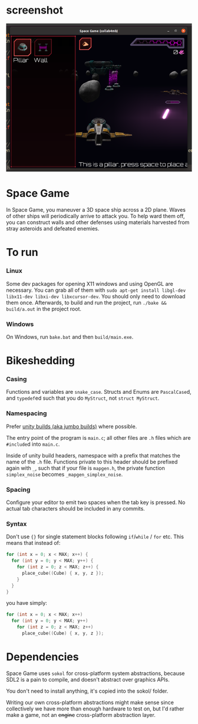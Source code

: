 # screenshot
![screenshot](screenshot.png)

# Space Game
In Space Game, you maneuver a 3D space ship across a 2D plane. Waves of other ships will periodically arrive to attack you. To help ward them off, you can construct walls and other defenses using materials harvested from stray asteroids and defeated enemies.

# To run
### Linux
Some dev packages for opening X11 windows and using OpenGL are necessary.
You can grab all of them with `sudo apt-get install libgl-dev libx11-dev libxi-dev libxcursor-dev`.
You should only need to download them once. Afterwards, to build and run the project, run `./bake && build/a.out` in the project root.
### Windows
On Windows, run `bake.bat` and then `build/main.exe`.


# Bikeshedding
### Casing
Functions and variables are `snake_case`.
Structs and Enums are `PascalCase`d, and `typedef`ed such that you do `MyStruct`, not `struct MyStruct`.
### Namespacing
Prefer [unity builds (aka jumbo builds)](https://en.wikipedia.org/wiki/Unity_build) where possible.

The entry point of the program is `main.c`; all other files are `.h` files which are `#include`d into `main.c`.

Inside of unity build headers, namespace with a prefix that matches the name of the `.h` file. Functions private to this header should be prefixed again with `_`, such that if your file is `mapgen.h`, the private function `simplex_noise` becomes `_mapgen_simplex_noise`.
### Spacing
Configure your editor to emit two spaces when the tab key is pressed. No actual tab characters should be included in any commits.
### Syntax
Don't use `{}` for single statement blocks following `if`/`while` / `for` etc.
This means that instead of:
```c
for (int x = 0; x < MAX; x++) {
  for (int y = 0; y < MAX; y++) {
    for (int z = 0; z < MAX; z++) {
      place_cube((Cube) { x, y, z });
    }
  }
}
```
you have simply:
```c
for (int x = 0; x < MAX; x++)
  for (int y = 0; y < MAX; y++)
    for (int z = 0; z < MAX; z++)
      place_cube((Cube) { x, y, z });
```


# Dependencies
Space Game uses `sokol` for cross-platform system abstractions, because SDL2 is a pain to compile, and doesn't abstract over graphics APIs.

You don't need to install anything, it's copied into the sokol/ folder.

Writing our own cross-platform abstractions might make sense since collectively we have more than enough hardware to test on, but I'd rather make a game, not an ~~engine~~ cross-platform abstraction layer.
